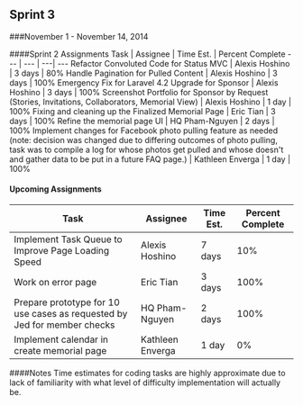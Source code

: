 ## Sprint 3
###November 1 - November 14, 2014

####Sprint 2 Assignments
Task | Assignee | Time Est. | Percent Complete
---   | ---   | ---| ---
Refactor Convoluted Code for Status MVC | Alexis Hoshino | 3 days | 80%
Handle Pagination for Pulled Content | Alexis Hoshino | 3 days | 100%
Emergency Fix for Laravel 4.2 Upgrade for Sponsor | Alexis Hoshino | 3 days | 100%
Screenshot Portfolio for Sponsor by Request (Stories, Invitations, Collaborators, Memorial View) | Alexis Hoshino | 1 day | 100%
Fixing and cleaning up the Finalized Memorial Page | Eric Tian | 3 days | 100%
Refine the memorial page UI | HQ Pham-Nguyen | 2 days | 100%
Implement changes for Facebook photo pulling feature as needed (note: decision was changed due to differing outcomes of photo pulling, task was to compile a log for whose photos get pulled and whose doesn't and gather data to be put in a future FAQ page.) | Kathleen Enverga | 1 day | 100%

#### Upcoming Assignments
Task | Assignee | Time Est. | Percent Complete
---   | ---   | ---| ---
Implement Task Queue to Improve Page Loading Speed | Alexis Hoshino | 7 days | 10%
Work on error page | Eric Tian | 3 days | 100%
Prepare prototype for 10 use cases as requested by Jed for member checks | HQ Pham-Nguyen | 2 days | 100%
Implement calendar in create memorial page | Kathleen Enverga | 1 day | 0%

####Notes
Time estimates for coding tasks are highly approximate due to lack of familiarity with what level of difficulty implementation will actually be.
